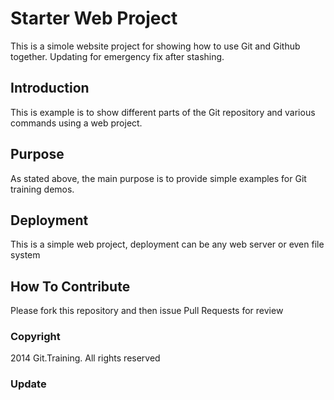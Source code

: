 # Starter Web Project

This is a simole website project for showing how to use Git and 
Github together. Updating for emergency fix after stashing. 

## Introduction

This is example is to show different parts of the Git repository and various commands using a web project.

## Purpose

As stated above, the main purpose is to provide simple examples for Git training demos.

## Deployment 

This is a simple web project, deployment can be any web server or even file system 

## How To Contribute

Please fork this repository and then issue Pull Requests for review

### Copyright

2014 Git.Training. All rights reserved

### Update 



